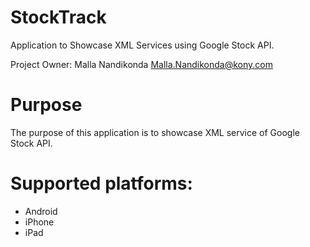 StockTrack
==========
Application to Showcase XML Services using Google Stock API.

Project Owner: Malla Nandikonda <Malla.Nandikonda@kony.com>

# Purpose
The purpose of this application is to showcase XML service of Google Stock API.

# Supported platforms:
 * Android
 * iPhone
 * iPad
